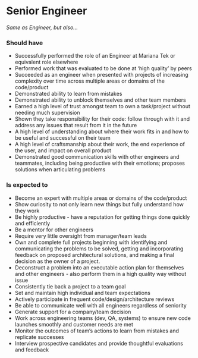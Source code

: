 Senior Engineer
===============

*Same as Engineer, but also...*

### Should have

* Successfully performed the role of an Engineer at Mariana Tek or equivalent role elsewhere
* Performed work that was evaluated to be done at ‘high quality’ by peers
* Succeeded as an engineer when presented with projects of increasing complexity over time across multiple areas or domains of the code/product
* Demonstrated ability to learn from mistakes
* Demonstrated ability to unblock themselves and other team members  
* Earned a high level of trust amongst team to own a task/project without needing much supervision
* Shown they take responsibility for their code: follow through with it and address any issues that result from it in the future
* A high level of understanding about where their work fits in and how to be useful and successful on their team
* A high level of craftsmanship about their work, the end experience of the user, and impact on overall product
* Demonstrated good communication skills with other engineers and teammates, including being productive with their emotions; proposes solutions when articulating problems

### Is expected to

* Become an expert with multiple areas or domains of the code/product
* Show curiosity to not only learn new things but fully understand how they work 
* Be highly productive - have a reputation for getting things done quickly and efficiently
* Be a mentor for other engineers
* Require very little oversight from manager/team leads
* Own and complete full projects beginning with identifying and communicating the problems to be solved, getting and incorporating feedback on proposed architectural solutions, and making a final decision as the owner of a project.
* Deconstruct a problem into an executable action plan for themselves and other engineers - also perform them in a high quality way without issue
* Consistently tie back a project to a team goal
* Set and maintain high individual and team expectations
* Actively participate in frequent code/design/architecture reviews
* Be able to communicate well with all engineers regardless of seniority
* Generate support for a company/team decision
* Work across engineering teams (dev, QA, systems) to ensure new code launches smoothly and customer needs are met
* Monitor the outcomes of team’s actions to learn from mistakes and replicate successes
* Interview prospective candidates and provide thoughtful evaluations and feedback
